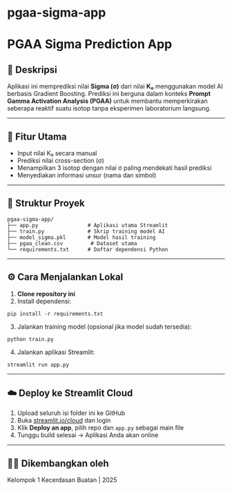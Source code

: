 # pgaa-sigma-app
# PGAA Sigma Prediction App

## 📌 Deskripsi
Aplikasi ini memprediksi nilai **Sigma (σ)** dari nilai **K₀** menggunakan model AI berbasis Gradient Boosting. Prediksi ini berguna dalam konteks **Prompt Gamma Activation Analysis (PGAA)** untuk membantu memperkirakan seberapa reaktif suatu isotop tanpa eksperimen laboratorium langsung.

---

## 🚀 Fitur Utama
- Input nilai K₀ secara manual
- Prediksi nilai cross-section (σ)
- Menampilkan 3 isotop dengan nilai σ paling mendekati hasil prediksi
- Menyediakan informasi unsur (nama dan simbol)


---

## 📁 Struktur Proyek
```
pgaa-sigma-app/
├── app.py                # Aplikasi utama Streamlit
├── train.py              # Skrip training model AI
├── model_sigma.pkl       # Model hasil training
├── pgaa_clean.csv         # Dataset utama
└── requirements.txt      # Daftar dependensi Python
```

---

## ⚙️ Cara Menjalankan Lokal
1. **Clone repository ini**
2. Install dependensi:
```
pip install -r requirements.txt
```
3. Jalankan training model (opsional jika model sudah tersedia):
```
python train.py
```
4. Jalankan aplikasi Streamlit:
```
streamlit run app.py
```

---

## ☁️ Deploy ke Streamlit Cloud
1. Upload seluruh isi folder ini ke GitHub
2. Buka [streamlit.io/cloud](https://streamlit.io/cloud) dan login
3. Klik **Deploy an app**, pilih repo dan `app.py` sebagai main file
4. Tunggu build selesai → Aplikasi Anda akan online

---


## 👨‍🔬 Dikembangkan oleh
Kelompok 1 Kecerdasan Buatan | 2025
